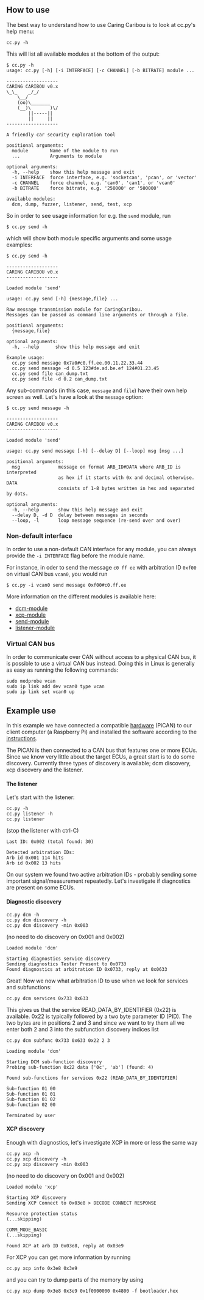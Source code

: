 ## How to use
The best way to understand how to use Caring Caribou is to look at cc.py's help menu:
    
    cc.py -h

This will list all available modules at the bottom of the output:

```
$ cc.py -h
usage: cc.py [-h] [-i INTERFACE] [-c CHANNEL] [-b BITRATE] module ...

-------------------
CARING CARIBOU v0.x
\_\_    _/_/
    \__/
    (oo)\_______
    (__)\       )\/
        ||-----||
        ||     ||
-------------------

A friendly car security exploration tool

positional arguments:
  module        Name of the module to run
  ...           Arguments to module

optional arguments:
  -h, --help    show this help message and exit
  -i INTERFACE  force interface, e.g. 'socketcan', 'pcan', or 'vector'
  -c CHANNEL    force channel, e.g. 'can0', 'can1', or 'vcan0'
  -b BITRATE    force bitrate, e.g. '250000' or '500000'

available modules:
  dcm, dump, fuzzer, listener, send, test, xcp
```

So in order to see usage information for e.g. the `send` module, run

    $ cc.py send -h

which will show both module specific arguments and some usage examples:

```
$ cc.py send -h

-------------------
CARING CARIBOU v0.x
-------------------

Loaded module 'send'

usage: cc.py send [-h] {message,file} ...

Raw message transmission module for CaringCaribou.
Messages can be passed as command line arguments or through a file.

positional arguments:
  {message,file}

optional arguments:
  -h, --help      show this help message and exit

Example usage:
  cc.py send message 0x7a0#c0.ff.ee.00.11.22.33.44
  cc.py send message -d 0.5 123#de.ad.be.ef 124#01.23.45
  cc.py send file can_dump.txt
  cc.py send file -d 0.2 can_dump.txt
```

Any sub-commands (in this case, `message` and `file`) have their own help screen as well. Let's have a look at the `message` option:

```
$ cc.py send message -h

-------------------
CARING CARIBOU v0.x
-------------------

Loaded module 'send'

usage: cc.py send message [-h] [--delay D] [--loop] msg [msg ...]

positional arguments:
  msg              message on format ARB_ID#DATA where ARB_ID is interpreted
                   as hex if it starts with 0x and decimal otherwise. DATA
                   consists of 1-8 bytes written in hex and separated by dots.

optional arguments:
  -h, --help       show this help message and exit
  --delay D, -d D  delay between messages in seconds
  --loop, -l       loop message sequence (re-send over and over)
```

### Non-default interface
In order to use a non-default CAN interface for any module, you can always provide the `-i INTERFACE` flag before the module name.

For instance, in oder to send the message `c0 ff ee` with arbitration ID `0xf00` on virtual CAN bus `vcan0`, you would run

    $ cc.py -i vcan0 send message 0xf00#c0.ff.ee

More information on the different modules is available here:
+ [dcm-module](https://github.com/CaringCaribou/caringcaribou/blob/master/documentation/dcm.md)
+ [xcp-module](https://github.com/CaringCaribou/caringcaribou/blob/master/documentation/xcp.md)
+ [send-module](https://github.com/CaringCaribou/caringcaribou/blob/master/documentation/send.md)
+ [listener-module](https://github.com/CaringCaribou/caringcaribou/blob/master/documentation/listener.md)

### Virtual CAN bus
In order to communicate over CAN without access to a physical CAN bus, it is possible to use a virtual CAN bus instead. Doing this in Linux is generally as easy as running the following commands:

    sudo modprobe vcan
    sudo ip link add dev vcan0 type vcan
    sudo ip link set vcan0 up

## Example use
In this example we have connected a compatible [hardware](https://github.com/CaringCaribou/caringcaribou/blob/master/README.md#hardware-requirements) (PiCAN) to our client computer (a Raspberry Pi) and installed the software according to the [instructions](https://github.com/CaringCaribou/caringcaribou/blob/master/documentation/howtoinstall.md#raspberry-pi).

The PiCAN is then connected to a CAN bus that features one or more ECUs. Since we know very little about the target ECUs, a great start is to do some discovery. Currently three types of discovery is available; dcm discovery, xcp discovery and the listener.

#### The listener
Let's start with the listener:

    cc.py -h
    cc.py listener -h
    cc.py listener

(stop the listener with ctrl-C)

```
Last ID: 0x002 (total found: 30)

Detected arbitration IDs:
Arb id 0x001 114 hits
Arb id 0x002 13 hits
```

On our system we found two active arbitration IDs - probably sending some important signal/measurement repeatedly. Let's investigate if diagnostics are present on some ECUs.

#### Diagnostic discovery

    cc.py dcm -h
    cc.py dcm discovery -h
    cc.py dcm discovery -min 0x003

(no need to do discovery on 0x001 and 0x002)

```
Loaded module 'dcm'

Starting diagnostics service discovery
Sending diagnostics Tester Present to 0x0733
Found diagnostics at arbitration ID 0x0733, reply at 0x0633
```

Great! Now we now what arbitration ID to use when we look for services and subfunctions:

    cc.py dcm services 0x733 0x633

This gives us that the service READ_DATA_BY_IDENTIFIER (0x22) is available. 0x22 is typically followed by a two byte parameter ID (PID). The two bytes are in positions 2 and 3 and since we want to try them all we enter both 2 and 3 into the subfunction discovery indices list

    cc.py dcm subfunc 0x733 0x633 0x22 2 3

```
Loading module 'dcm'

Starting DCM sub-function discovery
Probing sub-function 0x22 data ['0c', 'ab'] (found: 4)

Found sub-functions for services 0x22 (READ_DATA_BY_IDENTIFIER)

Sub-function 01 00
Sub-function 01 01
Sub-function 01 02
Sub-function 02 00

Terminated by user
```

#### XCP discovery
Enough with diagnostics, let's investigate XCP in more or less the same way

    cc.py xcp -h
    cc.py xcp discovery -h
    cc.py xcp discovery -min 0x003

(no need to do discovery on 0x001 and 0x002)

```
Loaded module 'xcp'

Starting XCP discovery
Sending XCP Connect to 0x03e8 > DECODE CONNECT RESPONSE

Resource protection status
(...skipping)

COMM_MODE_BASIC
(...skipping)

Found XCP at arb ID 0x03e8, reply at 0x03e9
```

For XCP you can get more information by running

    cc.py xcp info 0x3e8 0x3e9

and you can try to dump parts of the memory by using

    cc.py xcp dump 0x3e8 0x3e9 0x1f0000000 0x4800 -f bootloader.hex

